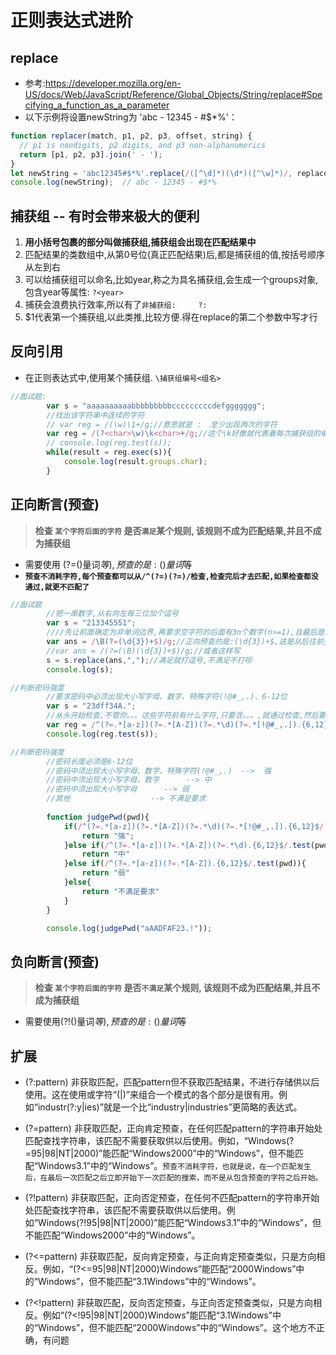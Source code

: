 # 正则表达式进阶

## replace
- 参考:https://developer.mozilla.org/en-US/docs/Web/JavaScript/Reference/Global_Objects/String/replace#Specifying_a_function_as_a_parameter
- 以下示例将设置newString为  'abc - 12345 - #$*%'：

```js
function replacer(match, p1, p2, p3, offset, string) {
  // p1 is nondigits, p2 digits, and p3 non-alphanumerics
  return [p1, p2, p3].join(' - ');
}
let newString = 'abc12345#$*%'.replace(/([^\d]*)(\d*)([^\w]*)/, replacer);
console.log(newString);  // abc - 12345 - #$*%
```

## 捕获组 -- 有时会带来极大的便利

1. **用小括号包裹的部分叫做捕获组,捕获组会出现在匹配结果中**
2. 匹配结果的类数组中,从第0号位(真正匹配结果)后,都是捕获组的值,按括号顺序从左到右
3. 可以给捕获组可以命名,比如year,称之为具名捕获组,会生成一个groups对象,包含year等属性:       `?<year>`
4. 捕获会浪费执行效率,所以有了`非捕获组:     ?:`
5. $1代表第一个捕获组,以此类推,比较方便.得在replace的第二个参数中写才行


## 反向引用
- 在正则表达式中,使用某个捕获组.  ```\捕获组编号<组名>```

```js
//面试题:
        var s = "aaaaaaaaaabbbbbbbbbcccccccccdefggggggg";
        //找出该字符串中连续的字符
        // var reg = /(\w)\1+/g;//意思就是 :  至少出现两次的字符
        var reg = /(?<char>\w)\k<char>+/g;//这个\k好像就代表着每次捕获组的编号,还不能换成其他字母,也不能省略!!!
        // console.log(reg.test(s));
        while(result = reg.exec(s)){
            console.log(result.groups.char);
        }
```


## 正向断言(预查)
> **检查 `某个字符后面的字符` 是否`满足`某个规则, 该规则不成为匹配结果,并且不成为捕获组**
- 需要使用 (?=()量词$等) , 预查的是:   ()量词$等  
- **`预查不消耗字符,每个预查都可以从/^(?=)(?=)/检查,检查完后才去匹配,如果检查都没通过,就更不匹配了`**


```js
//面试题
        //把一串数字,从右向左每三位加个逗号
        var s = "213345551";
        ////先让前面确定为非单词边界,再要求空字符的后面有3n个数字(n>=1),且最后是结束位,否则不满足呗
        var ans = /\B(?=(\d{3})+$)/g;//正向预查的是:(\d{3})+$,这是从后往前查,空后面跟的东西是3n个num
        //var ans = /(?=(\B)(\d{3})+$)/g;//或者这样写
        s = s.replace(ans,",");//满足就打逗号,不满足不打呗
        console.log(s);
```

```js
//判断密码强度
        //要求密码中必须出现大小写字母、数字、特殊字符(!@#_,.)、6-12位
        var s = "23dff34A.";
        //从头开始检查,不管你。。。这些字符前有什么字符,只要含。。。,就通过检查,然后要求任意非\n6-12位
        var reg = /^(?=.*[a-z])(?=.*[A-Z])(?=.*\d)(?=.*[!@#_,.]).{6,12}$/;
        console.log(reg.test(s));
```        

```js
//判断密码强度
        //密码长度必须是6-12位
        //密码中须出现大小写字母、数字、特殊字符(!@#_,.)  -->  强
        //密码中须出现大小写字母、数字      --> 中
        //密码中须出现大小写字母      --> 弱
        //其他                  --> 不满足要求
        
        function judgePwd(pwd){
            if(/^(?=.*[a-z])(?=.*[A-Z])(?=.*\d)(?=.*[!@#_,.]).{6,12}$/.test(pwd)){
                return "强";
            }else if(/^(?=.*[a-z])(?=.*[A-Z])(?=.*\d).{6,12}$/.test(pwd)){
                return "中"
            }else if(/^(?=.*[a-z])(?=.*[A-Z]).{6,12}$/.test(pwd)){
                return "弱"
            }else{
                return "不满足要求"
            }   
        }

        console.log(judgePwd("aAADFAF23.!"));
```

## 负向断言(预查)

> **检查 `某个字符后面的字符` 是否`不满足`某个规则, 该规则不成为匹配结果,并且不成为捕获组**
-   需要使用(?!()量词$等),预查的是:()量词$等  


## 扩展

- (?:pattern) 
非获取匹配，匹配pattern但不获取匹配结果，不进行存储供以后使用。这在使用或字符“(|)”来组合一个模式的各个部分是很有用。例如“industr(?:y|ies)”就是一个比“industry|industries”更简略的表达式。

- (?=pattern)
非获取匹配，正向肯定预查，在任何匹配pattern的字符串开始处匹配查找字符串，该匹配不需要获取供以后使用。例如，“Windows(?=95|98|NT|2000)”能匹配“Windows2000”中的“Windows”，但不能匹配“Windows3.1”中的“Windows”。`预查不消耗字符，也就是说，在一个匹配发生后，在最后一次匹配之后立即开始下一次匹配的搜索，而不是从包含预查的字符之后开始。`

- (?!pattern)
非获取匹配，正向否定预查，在任何不匹配pattern的字符串开始处匹配查找字符串，该匹配不需要获取供以后使用。例如“Windows(?!95|98|NT|2000)”能匹配“Windows3.1”中的“Windows”，但不能匹配“Windows2000”中的“Windows”。

- (?<=pattern)
非获取匹配，反向肯定预查，与正向肯定预查类似，只是方向相反。例如，“(?<=95|98|NT|2000)Windows”能匹配“2000Windows”中的“Windows”，但不能匹配“3.1Windows”中的“Windows”。

- (?<!pattern)
非获取匹配，反向否定预查，与正向否定预查类似，只是方向相反。例如“(?<!95|98|NT|2000)Windows”能匹配“3.1Windows”中的“Windows”，但不能匹配“2000Windows”中的“Windows”。这个地方不正确，有问题 
